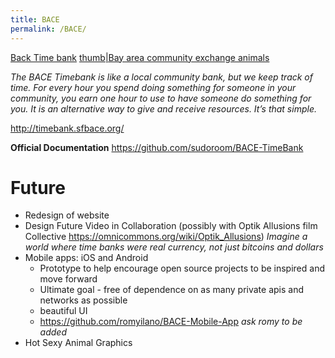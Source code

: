 ```yaml
---
title: BACE
permalink: /BACE/
---
```


[Back Time bank](/File:Bace-time-bank-handwritten.png "wikilink") [thumb|Bay area community exchange animals](/File:BACE_Animals.png "wikilink")

*The BACE Timebank is like a local community bank, but we keep track of time. For every hour you spend doing something for someone in your community, you earn one hour to use to have someone do something for you. It is an alternative way to give and receive resources. It’s that simple.*

<http://timebank.sfbace.org/>

**Official Documentation** <https://github.com/sudoroom/BACE-TimeBank>

Future
======

-   Redesign of website
-   Design Future Video in Collaboration (possibly with Optik Allusions film Collective <https://omnicommons.org/wiki/Optik_Allusions>) *Imagine a world where time banks were real currency, not just bitcoins and dollars*
-   Mobile apps: iOS and Android
    -   Prototype to help encourage open source projects to be inspired and move forward
    -   Ultimate goal - free of dependence on as many private apis and networks as possible
    -   beautiful UI
    -   <https://github.com/romyilano/BACE-Mobile-App> *ask romy to be added*
-   Hot Sexy Animal Graphics
